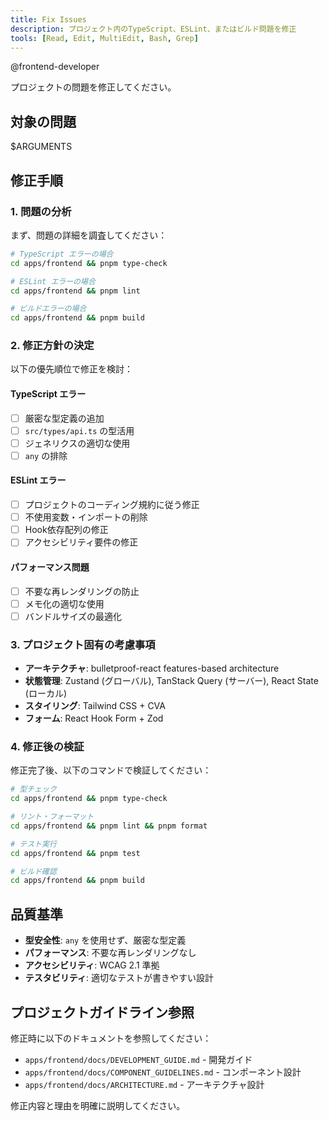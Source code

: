 ```yaml
---
title: Fix Issues
description: プロジェクト内のTypeScript、ESLint、またはビルド問題を修正
tools: [Read, Edit, MultiEdit, Bash, Grep]
---
```


@frontend-developer

プロジェクトの問題を修正してください。

## 対象の問題
$ARGUMENTS

## 修正手順

### 1. 問題の分析
まず、問題の詳細を調査してください：
```bash
# TypeScript エラーの場合
cd apps/frontend && pnpm type-check

# ESLint エラーの場合  
cd apps/frontend && pnpm lint

# ビルドエラーの場合
cd apps/frontend && pnpm build
```

### 2. 修正方針の決定
以下の優先順位で修正を検討：

#### TypeScript エラー
- [ ] 厳密な型定義の追加
- [ ] `src/types/api.ts` の型活用
- [ ] ジェネリクスの適切な使用
- [ ] `any` の排除

#### ESLint エラー
- [ ] プロジェクトのコーディング規約に従う修正
- [ ] 不使用変数・インポートの削除
- [ ] Hook依存配列の修正
- [ ] アクセシビリティ要件の修正

#### パフォーマンス問題
- [ ] 不要な再レンダリングの防止
- [ ] メモ化の適切な使用
- [ ] バンドルサイズの最適化

### 3. プロジェクト固有の考慮事項
- **アーキテクチャ**: bulletproof-react features-based architecture
- **状態管理**: Zustand (グローバル), TanStack Query (サーバー), React State (ローカル)
- **スタイリング**: Tailwind CSS + CVA
- **フォーム**: React Hook Form + Zod

### 4. 修正後の検証
修正完了後、以下のコマンドで検証してください：
```bash
# 型チェック
cd apps/frontend && pnpm type-check

# リント・フォーマット
cd apps/frontend && pnpm lint && pnpm format

# テスト実行
cd apps/frontend && pnpm test

# ビルド確認
cd apps/frontend && pnpm build
```

## 品質基準
- **型安全性**: `any` を使用せず、厳密な型定義
- **パフォーマンス**: 不要な再レンダリングなし
- **アクセシビリティ**: WCAG 2.1 準拠
- **テスタビリティ**: 適切なテストが書きやすい設計

## プロジェクトガイドライン参照
修正時に以下のドキュメントを参照してください：
- `apps/frontend/docs/DEVELOPMENT_GUIDE.md` - 開発ガイド
- `apps/frontend/docs/COMPONENT_GUIDELINES.md` - コンポーネント設計
- `apps/frontend/docs/ARCHITECTURE.md` - アーキテクチャ設計

修正内容と理由を明確に説明してください。